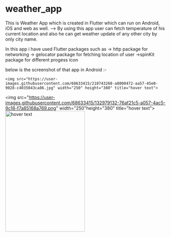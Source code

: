 # weather_app

This is Weather App which is created in Flutter which can run on Android, iOS and web as well.
--> By using this app user can fetch temperature of his current location and also he can get weather update of any other city by only
    city name.
    
In this app i have used Flutter packages such as
 -> http package for networking
 -> gelocator package for fetching location of user
 ->spinKit package for different progess icon

below is the screenshot of that app in Android :-

<p align="center">
    
    
    <img src="https://user-images.githubusercontent.com/68633415/210743268-a8000472-aa57-45e0-9028-c4035043ca86.jpg" width="250" height="380" title="hover text">
  <img src="https://user-images.githubusercontent.com/68633415/132979132-76af21c5-a057-4ac5-9c18-f7a85168a769.png" width="250"height="380"  title="hover text">
 <img src="https://user-images.githubusercontent.com/68633415/132979133-fe9283d1-db27-4484-8aa6-aa2577f5b70c.png" width="250" height="380" title="hover text">
    
<!--   ![Screenshot_2023-01-05-13-37-53-56_c3995fee05de960e26ec26b8103e34a5](https://user-images.githubusercontent.com/68633415/210743268-a8000472-aa57-45e0-9028-c4035043ca86.jpg)
![Screenshot_2023-01-05-13-38-25-11_c3995fee05de960e26ec26b8103e34a5](https://user-images.githubusercontent.com/68633415/210743331-a59c6796-07b3-40a3-81ed-1a27226438b3.jpg)
![Screenshot_2023-01-05-13-38-37-68_c3995fee05de960e26ec26b8103e34a5](https://user-images.githubusercontent.com/68633415/210743350-f18082e9-7637-448e-bd0c-b4a3ba0f2d38.jpg) -->
</p>


